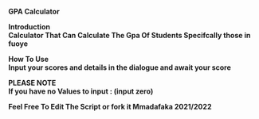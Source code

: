 <b>GPA Calculator<b>

<b>Introduction</b> 
 <br>Calculator That Can Calculate The Gpa Of Students Specifcally those in fuoye  
 
<b> How To Use </b>
    <br>Input your scores and details in the dialogue and await your score 
    
<b>PLEASE NOTE </b>
   <br>If you have no Values to input : <b>(input zero)</b>
   
   Feel Free To Edit The Script or fork it 
Mmadafaka 2021/2022


  
